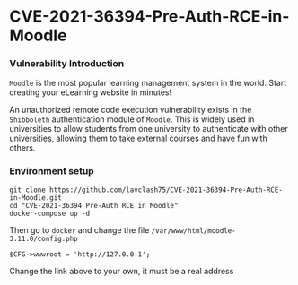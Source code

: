 # CVE-2021-36394-Pre-Auth-RCE-in-Moodle
### Vulnerability Introduction

`Moodle` is the most popular learning management system in the world. Start creating your eLearning website in minutes!

An unauthorized remote code execution vulnerability exists in the `Shibboleth` authentication module of `Moodle`. This is widely used in universities to allow students from one university to authenticate with other universities, allowing them to take external courses and have fun with others.



### Environment setup

````
git clone https://github.com/lavclash75/CVE-2021-36394-Pre-Auth-RCE-in-Moodle.git
cd "CVE-2021-36394 Pre-Auth RCE in Moodle"
docker-compose up -d
````

Then go to `docker` and change the file `/var/www/html/moodle-3.11.0/config.php`

````
$CFG->wwwroot = 'http://127.0.0.1';
````

Change the link above to your own, it must be a real address


